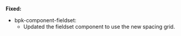 **Fixed:**

- bpk-component-fieldset:
  - Updated the fieldset component to use the new spacing grid.
